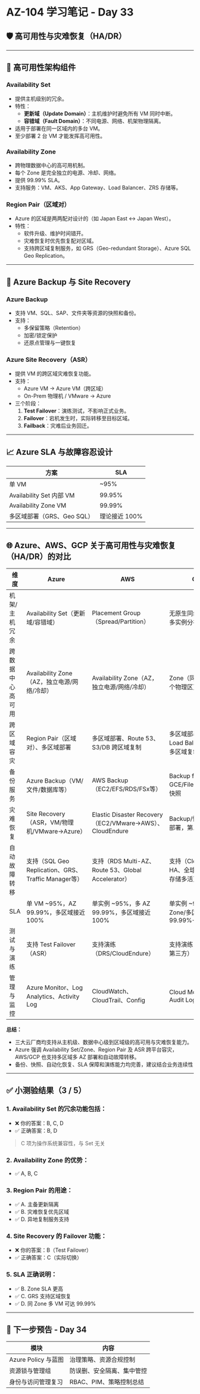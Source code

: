 
# AZ-104 学习笔记 - Day 33

## 🛡️ 高可用性与灾难恢复（HA/DR）

---

## 🧱 高可用性架构组件

### Availability Set

- 提供主机级别的冗余。
- 特性：
  - **更新域（Update Domain）**：主机维护时避免所有 VM 同时中断。
  - **容错域（Fault Domain）**：不同电源、网络、机架物理隔离。
- 适用于部署在同一区域内的多台 VM。
- 至少部署 2 台 VM 才能发挥高可用性。

### Availability Zone

- 跨物理数据中心的高可用机制。
- 每个 Zone 是完全独立的电源、冷却、网络。
- 提供 99.99% SLA。
- 支持服务：VM、AKS、App Gateway、Load Balancer、ZRS 存储等。

### Region Pair（区域对）

- Azure 的区域是两两配对设计的（如 Japan East ↔ Japan West）。
- 特性：
  - 软件升级、维护时间错开。
  - 灾难恢复时优先恢复配对区域。
  - 支持跨区域复制服务，如 GRS（Geo-redundant Storage）、Azure SQL Geo Replication。

---

## 💾 Azure Backup 与 Site Recovery

### Azure Backup

- 支持 VM、SQL、SAP、文件夹等资源的快照和备份。
- 支持：
  - 多保留策略（Retention）
  - 加密/锁定保护
  - 还原点管理与一键恢复

### Azure Site Recovery（ASR）

- 提供 VM 的跨区域灾难恢复功能。
- 支持：
  - Azure VM → Azure VM（跨区域）
  - On-Prem 物理机 / VMware → Azure
- 三个阶段：
  1. **Test Failover**：演练测试，不影响正式业务。
  2. **Failover**：宕机发生时，实际转移至目标区域。
  3. **Failback**：灾难后业务回迁。

---

## 📈 Azure SLA 与故障容忍设计

| 方案                        | SLA           |
|-----------------------------|----------------|
| 单 VM                      | ~95%           |
| Availability Set 内部 VM    | 99.95%         |
| Availability Zone VM        | 99.99%         |
| 多区域部署（GRS、Geo SQL） | 理论接近 100% |

---

## 🌐 Azure、AWS、GCP 关于高可用性与灾难恢复（HA/DR）的对比

| 维度               | Azure                                              | AWS                                              | GCP                                              |
|--------------------|----------------------------------------------------|--------------------------------------------------|--------------------------------------------------|
| 机架/主机冗余      | Availability Set（更新域/容错域）                  | Placement Group（Spread/Partition）               | 无原生同级别，建议多实例分布                      |
| 跨数据中心高可用   | Availability Zone（AZ，独立电源/网络/冷却）        | Availability Zone（AZ，独立电源/网络/冷却）       | Zone（同一区域内多个物理区）                      |
| 跨区域容灾         | Region Pair（区域对）、多区域部署                  | 多区域部署、Route 53、S3/DB 跨区域复制            | 多区域部署、Global Load Balancer、存储多区域复制  |
| 备份服务           | Azure Backup（VM/文件/数据库等）                   | AWS Backup（EC2/EFS/RDS/FSx等）                   | Backup for GCE/Filestore/SQL、快照                |
| 灾难恢复           | Site Recovery（ASR，VM/物理机/VMware→Azure）       | Elastic Disaster Recovery（EC2/VMware→AWS）、CloudEndure | Backup/快照+多区域部署，第三方方案                |
| 自动故障转移       | 支持（SQL Geo Replication、GRS、Traffic Manager等） | 支持（RDS Multi-AZ、Route 53、Global Accelerator） | 支持（Cloud SQL HA、全球负载均衡、存储多活）      |
| SLA                | 单 VM ~95%，AZ 99.99%，多区域接近 100%             | 单实例 ~95%，多 AZ 99.99%，多区域接近 100%        | 单实例 ~99.5%，多 Zone/多区域 99.99%+             |
| 测试与演练         | 支持 Test Failover（ASR）                          | 支持演练（DRS/CloudEndure）                      | 支持演练（部分服务/第三方）                       |
| 管理与监控         | Azure Monitor、Log Analytics、Activity Log          | CloudWatch、CloudTrail、Config                   | Cloud Monitoring、Audit Logs                      |

**总结：**
- 三大云厂商均支持从主机级、数据中心级到区域级的高可用与灾难恢复能力。
- Azure 强调 Availability Set/Zone、Region Pair 及 ASR 跨平台容灾，AWS/GCP 也支持多区域多 AZ 部署和自动故障转移。
- 备份、快照、自动化恢复、SLA 保障和演练能力均完善，建议结合业务连续性
---

## ✅ 小测验结果（3 / 5）

### 1. Availability Set 的冗余功能包括：
- ❌ 你的答案：B, C, D
- ✅ 正确答案：B, D  
> C 项为操作系统兼容性，与 Set 无关

### 2. Availability Zone 的优势：
- ✅ A, B, C

### 3. Region Pair 的用途：
- ✅ A. 主备更新隔离  
- ✅ B. 灾难恢复优先区域  
- ✅ D. 异地复制服务支持

### 4. Site Recovery 的 Failover 功能：
- ❌ 你的答案：B（Test Failover）
- ✅ 正确答案：C（实际切换）

### 5. SLA 正确说明：
- ✅ B. Zone SLA 更高  
- ✅ C. GRS 支持区域恢复  
- ✅ D. 同 Zone 多 VM 可达 99.99%

---

## 📅 下一步预告 - Day 34

| 模块 | 内容 |
|------|------|
| Azure Policy 与蓝图 | 治理策略、资源合规控制 |
| 资源锁与管理组       | 防误删、安全隔离、集中管控 |
| 身份与访问管理复习   | RBAC、PIM、策略控制总结 |


